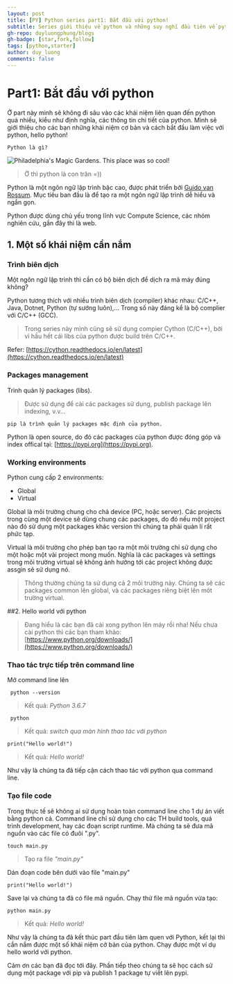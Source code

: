 ```yaml
---
layout: post
title: [PY] Python series part1: Bắt đầu với python!
subtitle: Series giới thiệu về python và những suy nghĩ đầu tiên về python
gh-repo: duyluongphung/blogs
gh-badge: [star,fork,follow]
tags: [python,starter]
author: duy_luong
comments: false
---
```


# Part1: Bắt đầu với python
Ở part này mình sẽ không đi sâu vào các khái niệm liên quan đến python quá nhiều, kiểu như định nghĩa, các thông tin chi tiết của python. Mình sẽ giới thiệu cho các bạn những khái niệm cơ bản và cách bắt đầu làm việc với python, hello python!

    Python là gì?

![Philadelphia's Magic Gardens. This place was so cool!](https://i.imgur.com/VDKpivG.jpg "python")

> Ờ thì python là con trăn =))

Python là một ngôn ngữ lập trình bậc cao, được phát triển bởi [Guido van Rossum](https://en.wikipedia.org/wiki/Guido_van_Rossum). Mục tiêu ban đầu là để tạo ra một ngôn ngữ lập trình dễ hiểu và ngắn gọn.

Python được dùng chủ yếu trong lĩnh vực Compute Science, các nhóm nghiên cứu, gần đây thì là web.

## 1. Một số khái niệm cần nắm
### Trình biên dịch
Một ngôn ngữ lập trình thì cần có bộ biên dịch để dịch ra mã máy đúng không?

Python tương thích với nhiều trình biên dịch (compiler) khác nhau: C/C++, Java, Dotnet, Python (tự sướng luôn),...
Trong số này đáng kể là bộ complier với C/C++ (GCC).

> Trong series này mình cũng sẽ sử dụng compier Cython (C/C++), bởi vì hầu hết cái libs của python được build trên C/C++.

Refer: [https://cython.readthedocs.io/en/latest](https://cython.readthedocs.io/en/latest)

### Packages management
Trình quản lý packages (libs).
> Được sử dụng để cài các packages sử dụng, publish package lên indexing, v.v...

    pip là trình quản lý packages mặc định của python.

Python là open source, do đó các packages của python được đóng góp và index offical tại: [https://pypi.org](https://pypi.org).

### Working environments
Python cung cấp 2 environments:
- Global
- Virtual

Global là môi trường chung cho chả device (PC, hoặc server). Các projects trong cùng một device sẽ dùng chung các packages, do đó nếu một project nào đó sử dụng một packages khác version thì chúng ta phải quản lí rất phức tạp.

Virtual là môi trường cho phép bạn tạo ra một môi trường chỉ sử dụng cho một hoặc một vài project mong muốn. Nghĩa là các packages và settings trong môi trường virtual sẽ không ảnh hưởng tới các project không được assgin sẽ sử dụng nó.


> Thông thường chúng ta sử dụng cả 2 môi trường này. Chúng ta sẽ các packages common lên global, và các packages riêng biệt lên môt trường virtual.

##2. Hello world với python
> Đang hiểu là các bạn đã cài xong python lên máy rồi nha!
Nếu chưa cài python thì các bạn tham khảo: [https://www.python.org/downloads/](https://www.python.org/downloads/)

### Thao tác trực tiếp trên command line
Mở command line lên

     python --version

> Kết quả: *Python 3.6.7*

     python

> Kết quả: *switch qua màn hình thao tác với python*

    print("Hello world!")

> Kết quả: *Hello world!*

Như vậy là chúng ta đã tiếp cận cách thao tác với python qua command line.

### Tạo file code
Trong thực tế sẽ không ai sử dụng hoàn toàn command line cho 1 dự án viết bằng python cả. Command line chỉ sử dụng cho các TH build tools, quá trình development, hay các đoạn script runtime. Mà chúng ta sẽ đưa mã nguồn vào các file có đuôi ".py".

    touch main.py

> Tạo ra file *"main.py"*

Dán đoạn code bên dưới vào file "main.py"
    
    print("Hello world!")

Save lại và chúng ta đã có file mã nguồn.
Chạy thử file mã nguồn vừa tạo:

    python main.py
> Kết quả: *Hello world!*

Như vậy là chúng ta đã kết thúc part đầu tiên làm quen với Python, kết lại thì cần nắm được một số khái niệm cở bản của python. Chạy được một ví dụ hello world với python.


Cảm ơn các bạn đã đọc tới đây. Phần tiếp theo chúng ta sẽ học cách sử dụng một package với pip và publish 1 package tự viết lên pypi.
